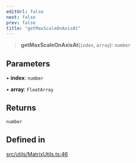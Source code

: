 ```yaml
---
editUrl: false
next: false
prev: false
title: "getMaxScaleOnAxisAt"
---
```


> **getMaxScaleOnAxisAt**(`index`, `array`): `number`

## Parameters

• **index**: `number`

• **array**: `FloatArray`

## Returns

`number`

## Defined in

[src/utils/MatrixUtils.ts:46](https://github.com/agargaro/instanced-mesh/blob/eb962593317d404ef77ad357a2929b15e9b35854/src/utils/MatrixUtils.ts#L46)
